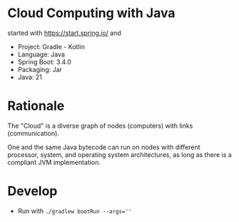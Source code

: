 # Cloud Computing with Java

started with https://start.spring.io/ and

- Project: Gradle - Kotlin
- Language: Java
- Spring Boot: 3.4.0
- Packaging: Jar
- Java: 21

# Rationale

The "Cloud" is a diverse graph of nodes (computers)
with links (communication).

One and the same Java bytecode can run on nodes with different processor,
system, and operating system architectures,
as long as there is a compliant JVM implementation.

# Develop

- Run with `./gradlew bootRun --args=''`
